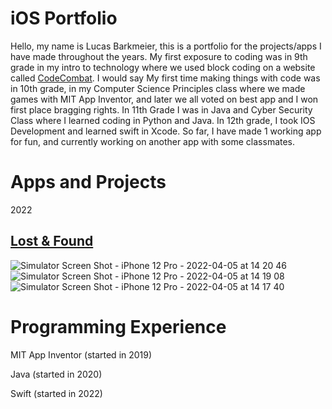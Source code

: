 # iOS Portfolio
Hello, my name is Lucas Barkmeier, this is a portfolio for the projects/apps I have made throughout the years. My first exposure to coding was in 9th grade in my intro to technology where we used block coding on a website called [CodeCombat](https://codecombat.com/play/dungeon). I would say My first time making things with code was in 10th grade, in my Computer Science Principles class where we made games with MIT App Inventor, and later we all voted on best app and I won first place bragging rights. In 11th Grade I was in Java and Cyber Security Class where I learned coding in Python and Java. In 12th grade, I took IOS Development and learned swift in Xcode. So far, I have made 1 working app for fun, and currently working on another app with some classmates.

# Apps and Projects

2022

## [Lost & Found](https://github.com/EPHS-iOS/Minnesota-School-Lost-Found) 


![Simulator Screen Shot - iPhone 12 Pro - 2022-04-05 at 14 20 46](https://user-images.githubusercontent.com/70666783/161834221-1ce54291-c546-4e85-b3e7-651243689420.png)
![Simulator Screen Shot - iPhone 12 Pro - 2022-04-05 at 14 19 08](https://user-images.githubusercontent.com/70666783/161834223-d606d248-8d06-4ae7-b43c-1a9d6155ff6a.png)
![Simulator Screen Shot - iPhone 12 Pro - 2022-04-05 at 14 17 40](https://user-images.githubusercontent.com/70666783/161834225-20cf8da3-a514-49f9-abba-1cc9c423625d.png)



# Programming Experience
MIT App Inventor (started in 2019)

Java (started in 2020)

Swift (started in 2022)
